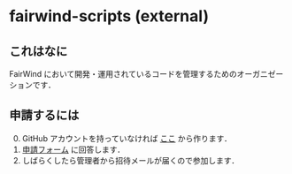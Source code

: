 # fairwind-scripts (external)

## これはなに

FairWind において開発・運用されているコードを管理するためのオーガニゼーションです．

## 申請するには

0. GitHub アカウントを持っていなければ [ここ](https://github.com/) から作ります．
1. [申請フォーム](https://forms.gle/vbZtNcHaTz9d963JA) に回答します．
2. しばらくしたら管理者から招待メールが届くので参加します．

